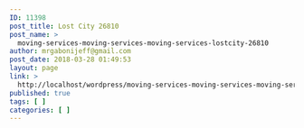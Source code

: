 ```yaml
---
ID: 11398
post_title: Lost City 26810
post_name: >
  moving-services-moving-services-moving-services-lostcity-26810
author: mrgabonijeff@gmail.com
post_date: 2018-03-28 01:49:53
layout: page
link: >
  http://localhost/wordpress/moving-services-moving-services-moving-services-lostcity-26810/
published: true
tags: [ ]
categories: [ ]
---
```

